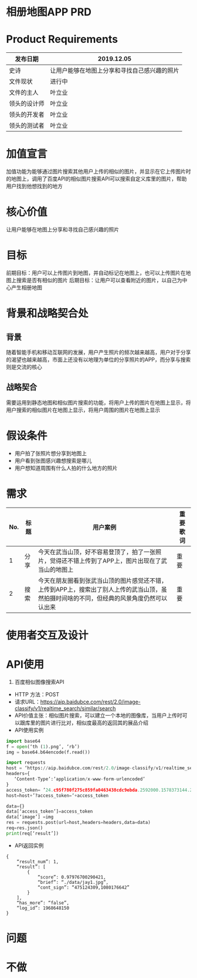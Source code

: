 # 相册地图APP PRD
# Product Requirements
|发布日期|2019.12.05|
|---|---|
|史诗|让用户能够在地图上分享和寻找自己感兴趣的照片|
|文件现状|进行中|
|文件的主人|叶立业|
|领头的设计师|叶立业|
|领头的开发者|叶立业|
|领头的测试者|叶立业|


# 加值宣言
加值功能为能够通过图片搜索其他用户上传的相似的图片，并显示在它上传图片时的地图上，调用了百度API的相似图片搜索API可以搜索自定义库里的图片，帮助用户找到他想找到的地方
# 核心价值
让用户能够在地图上分享和寻找自己感兴趣的照片

# 目标
前期目标：用户可以上传图片到地图，并自动标记在地图上，也可以上传图片在地图上搜索是否有相似的图片
后期目标：让用户可以查看附近的图片，以自己为中心产生相册地图

# 背景和战略契合处
## 背景
随着智能手机和移动互联网的发展，用户产生照片的频次越来越高，用户对于分享的渴望也越来越高，市面上还没有以地理为单位的分享照片的APP，而分享与搜索则是交流的核心
## 战略契合
需要运用到静态地图和相似图片搜索的功能，将用户上传的图片在地图上显示，将用户搜索的相似图片在地图上显示，将用户周围的图片在地图上显示
# 假设条件
* 用户拍了张照片想分享到地图上
* 用户看到张图感兴趣想搜索是哪儿
* 用户想知道周围有什么人拍的什么地方的照片
# 需求
|No.|标题|用户案例|重要歌词|
|---|---|---|---|
|1|分享|今天在武当山顶，好不容易登顶了，拍了一张照片，觉得还不错上传到了APP上，图片出现在了武当山的地图上|重要|
|2|搜索|今天在朋友圈看到张武当山顶的图片感觉还不错，上传到APP上，搜索出了别人上传的武当山顶，虽然拍摄时间啥的不同，但经典的风景角度仍然可以认出来|重要|

#  使用者交互及设计

# API使用
1. 百度相似图像搜索API
* HTTP 方法：POST
* 请求URL：https://aip.baidubce.com/rest/2.0/image-classify/v1/realtime_search/similar/search
* API价值主张：相似图片搜索，可以建立一个本地的图像库，当用户上传时可以跟库里的图片进行比对，相似度最高的返回其的展品介绍
* API使用实例
``` python
import base64
f = open(‘th (1).png’, ‘rb’)
img = base64.b64encode(f.read())

import requests
host = ‘https://aip.baidubce.com/rest/2.0/image-classify/v1/realtime_search/similar/search’
headers={
   ‘Content-Type’:’application/x-www-form-urlencoded’
}
access_token= ’24.c95f780f275c859fa0463438cdc9ebda.2592000.1578373144.282335-17966623’
host=host+’?access_token=‘+access_token

data={}
data[‘access_token’]=access_token
data[‘image’] =img
res = requests.post(url=host,headers=headers,data=data)
req=res.json()
print(req[‘result’])
```
* API返回实例
``` 
{
    “result_num”: 1,
    “result”: [
        {
            “score”: 0.97976700290421,
            “brief”: “./data/jay1.jpg”,
            “cont_sign”: “475124309,1080176642”
        }
    ],
	“has_more”: “false”,
    “log_id”: 1968648150
}
```

# 问题

# 不做
